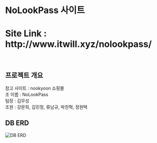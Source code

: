 # NoLookPass 사이트

<h1>Site Link : http://www.itwill.xyz/nolookpass/</h1> <br>

## 프로젝트 개요
참고 사이트 : nookyoon 쇼핑몰 <br>
조 이름 : NoLookPass <br>
팀장 : 김무성 <br>
조원 : 강문희, 김민정, 류남규, 박찬혁, 정원택 <br>

## DB ERD
![DB ERD](https://user-images.githubusercontent.com/58097202/129297596-3eb31d99-d0dc-49e2-947a-7172e8d364dc.png)
